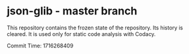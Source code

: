 # json-glib - master branch

This repository contains the frozen state of the repository.
Its history is cleared. It is used only for static code
analysis with Codacy.

Commit Time: 1716268409